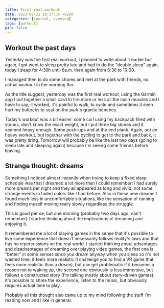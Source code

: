```yaml
---
title: First real workout
date: 2023-08-21 18:37:36 +0200
categories: [journal, evening]
tags: [workout]
pin: false
---
```


## Workout the past days

Yesteday was the first real workout, I planned to write about it earlier but again, I got went to sleep pretty late and had to do the "double sleep" again, today I sleep for 4:30h until 6a.m. then again from 6:30 to 10:00.

I managed then to do some chores and met at the park with friends, no actual workout in the morning tho.

As the title suggest, yesterday was the first real workout, using the Garmin app I put together a small card to tire more or less all the main muscles and I have to say, it worked, it's painful to walk, to cycle and sometimes it even hurt my buttocks to seat on the park's granite benches.

Today's workout was a bit easier: some curl using my backpack filled with stones, don't know the exact weight, but I put three big stones and it seemed heavy enough.
Some push-ups and at the end plank.
Again, not an heavy workout, but together with the cycling to get to the park and back, it was pretty tiring.
Tomorrow will probably be like the last two days (going to sleep late and sleeping again) because I'm seeing some friends before leaving.

## Strange thought: dreams

Something I noticed almost instantly when trying to keep a fixed sleep schedule was that I dreamed a lot more than I could remember: I had surely more dreams per night and they all appeared as long and vivid, not some strange events in faded colors like I had before.
Also in these new dreams I found much less in uncomfortable situations, like the sensation of running and finding myself moving really slowly regardless the struggle.

This is good per se, but one morning (probably two days ago, can't remember) I started thinking about the implications of dreaming and enjoying it.

It remembered me a lot of playing games in the sense that it's possible to live some experience that doesn't necessarily follows reality's laws and that has no repercussions on the real world.
I started thinking about advantages and disadvantages of dreaming over playing video games, the first one is "better" in some senses since you dream anyway when you sleep so it's not wasted time, it feels more realistic (I challenge you to find a VR game that feels more realistic than a dream), but can get problematic if it becomes a reason not to waking up, the second one obviously is less immersive, but follows a constructed story (I'm talking mostly about story-driven games), it's possible to share the experience, listen to the music, but obviously requires actual time to play.

Probably all this thought also came up to my mind following the stuff I'm reading now and I like in general.
